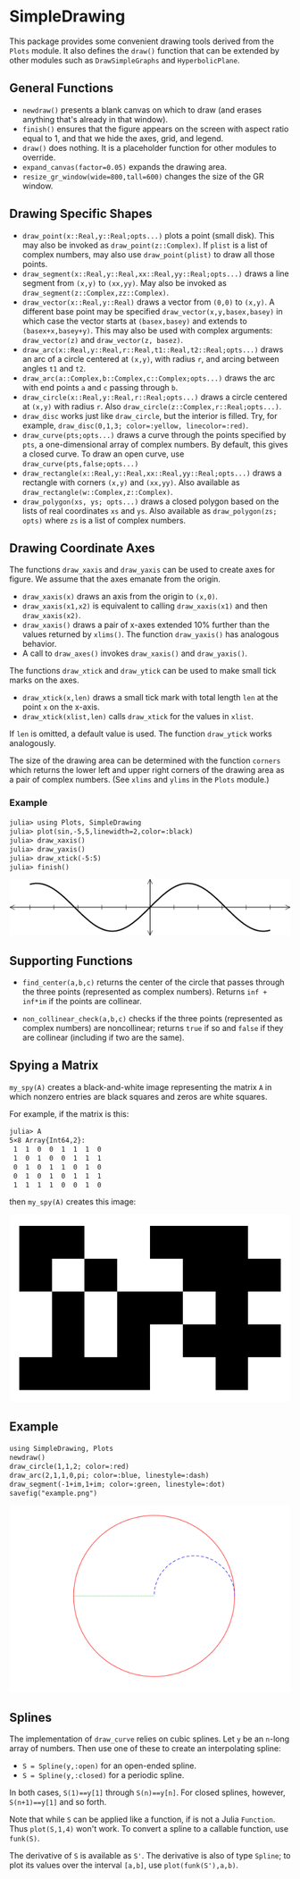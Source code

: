 # SimpleDrawing

This package provides some convenient drawing tools derived from the
`Plots` module. It also defines the `draw()` function that can be extended
by other modules such as  `DrawSimpleGraphs` and `HyperbolicPlane`.


## General Functions

+ `newdraw()` presents a blank canvas on which to draw (and erases anything that's already in that window).
+ `finish()` ensures that the figure appears on the screen with aspect ratio equal to 1, and that we hide the axes, grid, and legend.
+ `draw()` does nothing. It is a placeholder function for other modules to override.
+ `expand_canvas(factor=0.05)` expands the drawing area.
+ `resize_gr_window(wide=800,tall=600)` changes the size of the GR window.

## Drawing Specific Shapes
+ `draw_point(x::Real,y::Real;opts...)` plots a point (small disk). This may also be invoked as `draw_point(z::Complex)`. If `plist` is a list of complex numbers, may also use `draw_point(plist)` to draw all those points.
+ `draw_segment(x::Real,y::Real,xx::Real,yy::Real;opts...)` draws a line segment from `(x,y)` to `(xx,yy)`. May also be invoked as `draw_segment(z::Complex,zz::Complex)`.
+ `draw_vector(x::Real,y::Real)` draws a vector from `(0,0)` to `(x,y)`. A different base point may be specified `draw_vector(x,y,basex,basey)` in which case the vector starts at `(basex,basey)` and extends to `(basex+x,basey+y)`. This may also be used with complex arguments: `draw_vector(z)` and `draw_vector(z, basez)`.
+ `draw_arc(x::Real,y::Real,r::Real,t1::Real,t2::Real;opts...)` draws an arc of a circle centered at `(x,y)`, with radius `r`, and arcing between angles `t1` and `t2`.
+ `draw_arc(a::Complex,b::Complex,c::Complex;opts...)` draws the arc with end points `a` and `c` passing through `b`.
+ `draw_circle(x::Real,y::Real,r::Real;opts...)` draws a circle centered at `(x,y)` with radius `r`. Also `draw_circle(z::Complex,r::Real;opts...)`.
+ `draw_disc` works just like `draw_circle`, but the interior is filled. Try, for example, `draw_disc(0,1,3; color=:yellow, linecolor=:red)`.
+ `draw_curve(pts;opts...)` draws a curve through the points specified by `pts`, a one-dimensional array of complex numbers. By default, this gives a closed curve. To draw an open curve, use `draw_curve(pts,false;opts...)`
+ `draw_rectangle(x::Real,y::Real,xx::Real,yy::Real;opts...)` draws a rectangle with corners `(x,y)` and `(xx,yy)`. Also available as `draw_rectangle(w::Complex,z::Complex)`.
+ `draw_polygon(xs, ys; opts...)` draws a closed polygon based on the lists of  real coordinates `xs` and `ys`. Also available as `draw_polygon(zs; opts)` where `zs`  is a list of complex numbers. 


## Drawing Coordinate Axes

The functions `draw_xaxis` and `draw_yaxis` can be used to create axes for figure.
We assume that the axes emanate from the origin.
+ `draw_xaxis(x)` draws an axis from the origin to `(x,0)`.
+ `draw_xaxis(x1,x2)` is equivalent to calling `draw_xaxis(x1)` and then `draw_xaxis(x2)`.
+ `draw_xaxis()` draws a pair of x-axes extended 10% further than the values returned by `xlims()`. The function `draw_yaxis()` has analogous behavior.
+ A call to `draw_axes()` invokes `draw_xaxis()` and `draw_yaxis()`.

The functions `draw_xtick` and `draw_ytick` can be used to make small 
tick marks on the axes.

+ `draw_xtick(x,len)` draws a small tick mark with total length `len` at the point `x` on the x-axis.
+ `draw_xtick(xlist,len)` calls `draw_xtick` for the values in `xlist`.

If `len` is omitted, a default value is used. The function `draw_ytick` 
works analogously. 

The size of the drawing area can be determined with the function `corners` 
which returns the lower left and upper right corners of the drawing area
as a pair of complex numbers. (See `xlims` and `ylims` in the `Plots` module.)

### Example
```
julia> using Plots, SimpleDrawing
julia> plot(sin,-5,5,linewidth=2,color=:black)
julia> draw_xaxis()
julia> draw_yaxis()
julia> draw_xtick(-5:5)
julia> finish()
```

![](axes-example.png)



## Supporting Functions

+ `find_center(a,b,c)` returns the center of the circle that passes through
the three points (represented as complex numbers). Returns
`inf + inf*im` if the points are collinear.

+ `non_collinear_check(a,b,c)` checks if the three points (represented as
  complex numbers) are noncollinear; returns `true` if so and `false` if they
  are collinear (including if two are the same).

## Spying a Matrix

`my_spy(A)` creates a black-and-white image representing the matrix `A`
in which nonzero entries are black squares and zeros are white squares.

For example, if the matrix is this:
```
julia> A
5×8 Array{Int64,2}:
 1  1  0  0  1  1  1  0
 1  0  1  0  0  1  1  1
 0  1  0  1  1  0  1  0
 0  1  0  1  0  1  1  1
 1  1  1  1  0  0  1  0
```

 then `my_spy(A)` creates this image:
 
 ![](myspy.png)

## Example

```
using SimpleDrawing, Plots
newdraw()
draw_circle(1,1,2; color=:red)
draw_arc(2,1,1,0,pi; color=:blue, linestyle=:dash)
draw_segment(-1+im,1+im; color=:green, linestyle=:dot)
savefig("example.png")
```

![](example.png)



## Splines

The implementation of `draw_curve` relies on cubic splines. Let `y` be an
`n`-long array of numbers. Then use one of these to create an interpolating
spline:
+ `S = Spline(y,:open)` for an open-ended spline.
+ `S = Spline(y,:closed)` for a periodic spline.

In both cases, `S(1)==y[1]` through `S(n)==y[n]`. For closed splines, however,
`S(n+1)==y[1]` and so forth.

Note that while `S` can be applied like a function, if is not a Julia `Function`.
Thus `plot(S,1,4)` won't work. To convert a spline to a callable function, use
`funk(S)`.

The derivative of `S` is available as `S'`. The derivative is also of type
`Spline`; to plot its values over the interval `[a,b]`, use `plot(funk(S'),a,b)`.
